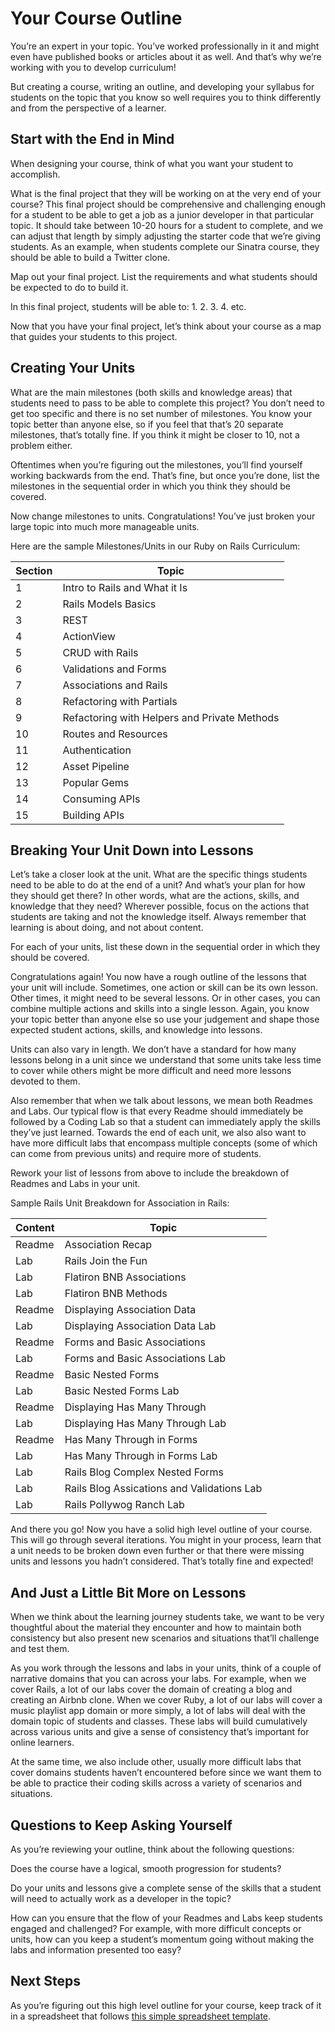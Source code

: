 # Your Course Outline 

You’re an expert in your topic. You’ve worked professionally in it and might even have published books or articles about it as well. And that’s why we’re working with you to develop curriculum!

But creating a course, writing an outline, and developing your syllabus for students on the topic that you know so well requires you to think differently and from the perspective of a learner. 

## Start with the End in Mind
When designing your course, think of what you want your student to accomplish. 

What is the final project that they will be working on at the very end of your course? This final project should be comprehensive and challenging enough for a student to be able to get a job as a junior developer in that particular topic. It should take between 10-20 hours for a student to complete, and we can adjust that length by simply adjusting the starter code that we’re giving students. As an example, when students complete our Sinatra course, they should be able to build a Twitter clone. 

Map out your final project. List the requirements and what students should be expected to do to build it. 

In this final project, students will be able to:
1.
2.
3.
4.
etc.

Now that you have your final project, let’s think about your course as a map that guides your students to this project. 

## Creating Your Units
What are the main milestones (both skills and knowledge areas) that students need to pass to be able to complete this project? You don’t need to get too specific and there is no set number of milestones. You know your topic better than anyone else, so if you feel that that’s 20 separate milestones, that’s totally fine. If you think it might be closer to 10, not a problem either. 

Oftentimes when you’re figuring out the milestones, you’ll find yourself working backwards from the end. That’s fine, but once you’re done, list the milestones in the sequential order in which you think they should be covered. 

Now change milestones to units. Congratulations! You’ve just broken your large topic into much more manageable units.

Here are the sample Milestones/Units in our Ruby on Rails Curriculum:

Section    | Topic
-----------|-------------------------------------------
1          | Intro to Rails and What it Is
2          | Rails Models Basics
3          | REST
4          | ActionView
5          | CRUD with Rails
6          | Validations and Forms
7          | Associations and Rails
8          | Refactoring with Partials
9          | Refactoring with Helpers and Private Methods
10         | Routes and Resources
11         | Authentication
12         | Asset Pipeline
13         | Popular Gems
14         | Consuming APIs
15         | Building APIs





## Breaking Your Unit Down into Lessons
Let’s take a closer look at the unit. What are the specific things  students need to be able to do at the end of a unit? And what’s your plan for how they should get there? In other words, what are the actions, skills, and knowledge that they need? Wherever possible, focus on the actions that students are taking and not the knowledge itself. Always remember that learning is about doing, and not about content.

For each of your units, list these down in the sequential order in which they should be covered. 

Congratulations again! You now have a rough outline of the lessons that your unit will include. Sometimes, one action or skill can be its own lesson. Other times, it might need to be several lessons. Or in other cases, you can combine multiple actions and skills into a single lesson. Again, you know your topic better than anyone else so use your judgement and shape those expected student actions, skills, and knowledge into lessons.  

Units can also vary in length. We don’t have a standard for how many lessons belong in a unit since we understand that some units take less time to cover while others might be more difficult and need more lessons devoted to them. 

Also remember that when we talk about lessons, we mean both Readmes and Labs. Our typical flow is that every Readme should immediately be followed by a Coding Lab so that a student can immediately apply the skills they’ve just learned. Towards the end of each unit, we also also want to have more difficult labs that encompass multiple concepts (some of which can come from previous units) and require more of students.

Rework your list of lessons from above to include the breakdown of Readmes and Labs in your unit.

Sample Rails Unit Breakdown for Association in Rails:


Content    | Topic
-----------|-------------------------------------------
Readme     | Association Recap
Lab        | Rails Join the Fun
Lab        | Flatiron BNB Associations
Lab        | Flatiron BNB Methods
Readme     | Displaying Association Data
Lab        | Displaying Association Data Lab
Readme     | Forms and Basic Associations
Lab        | Forms and Basic Associations Lab
Readme     | Basic Nested Forms
Lab        | Basic Nested Forms Lab
Readme     | Displaying Has Many Through
Lab        | Displaying Has Many Through Lab
Readme     | Has Many Through in Forms
Lab        | Has Many Through in Forms Lab
Lab        | Rails Blog Complex Nested Forms
Lab        | Rails Blog Assications and Validations Lab
Lab        | Rails Pollywog Ranch Lab



And there you go! Now you have a solid high level outline of your course. This will go through several iterations. You might in your process, learn that a unit needs to be broken down even further or that there were missing units and lessons you hadn’t considered. That’s totally fine and expected!

## And Just a Little Bit More on Lessons
When we think about the learning journey students take, we want to be very thoughtful about the material they encounter and how to maintain both consistency but also present new scenarios and situations that’ll challenge and test them. 

As you work through the lessons and labs in your units, think of a couple of narrative domains that you can across your labs. For example, when we cover Rails, a lot of our labs cover the domain of creating a blog and creating an Airbnb clone.  When we cover Ruby, a lot of our labs will cover a music playlist app domain or more simply, a lot of labs will deal with the domain topic of students and classes.  These  labs will build cumulatively across  various units and give a sense of consistency that’s important for online learners.

At the same time, we also include other, usually more difficult labs that cover domains students haven’t encountered before since we want them to be able to practice their coding skills across a variety of scenarios and situations. 

## Questions to Keep Asking Yourself
As you’re reviewing your outline, think about the following questions:


Does the course have a logical, smooth progression for students?

Do your units and lessons give a complete sense of the skills that a student will need to actually work as a developer in the topic?

How can you ensure that the flow of your Readmes and Labs keep students engaged and challenged? For example, with more difficult concepts or units, how can you keep a student’s momentum going without making the labs and information presented too easy? 

## Next Steps
As you’re figuring out this high level outline for your course, keep track of it in a spreadsheet that follows [this simple spreadsheet template](https://docs.google.com/spreadsheets/d/1k3KrNUMzR_5ewfi2HStrxxnJ3hBryxn8gJKMdIh8lrM/edit#gid=0&vpid=A1). 
